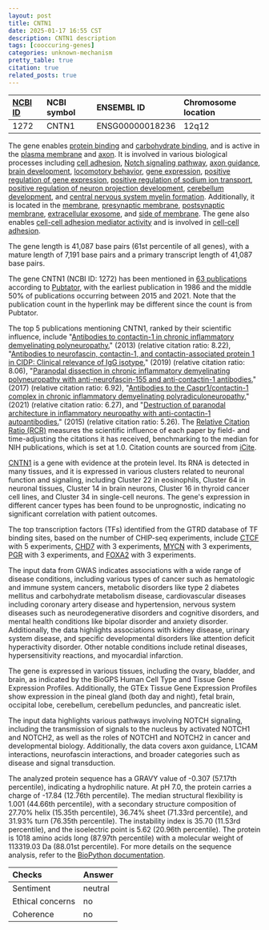 ```yaml
---
layout: post
title: CNTN1
date: 2025-01-17 16:55 CST
description: CNTN1 description
tags: [cooccuring-genes]
categories: unknown-mechanism
pretty_table: true
citation: true
related_posts: true
---
```




| [NCBI ID](https://www.ncbi.nlm.nih.gov/gene/1272) | NCBI symbol | ENSEMBL ID | Chromosome location |
| :-------- | :------- | :-------- | :------- |
| 1272  | CNTN1 | ENSG00000018236 | 12q12 |



The gene enables [protein binding](https://amigo.geneontology.org/amigo/term/GO:0005515) and [carbohydrate binding](https://amigo.geneontology.org/amigo/term/GO:0030246), and is active in the [plasma membrane](https://amigo.geneontology.org/amigo/term/GO:0005886) and [axon](https://amigo.geneontology.org/amigo/term/GO:0030424). It is involved in various biological processes including [cell adhesion](https://amigo.geneontology.org/amigo/term/GO:0007155), [Notch signaling pathway](https://amigo.geneontology.org/amigo/term/GO:0007219), [axon guidance](https://amigo.geneontology.org/amigo/term/GO:0007411), [brain development](https://amigo.geneontology.org/amigo/term/GO:0007420), [locomotory behavior](https://amigo.geneontology.org/amigo/term/GO:0007626), [gene expression](https://amigo.geneontology.org/amigo/term/GO:0010467), [positive regulation of gene expression](https://amigo.geneontology.org/amigo/term/GO:0010628), [positive regulation of sodium ion transport](https://amigo.geneontology.org/amigo/term/GO:0010765), [positive regulation of neuron projection development](https://amigo.geneontology.org/amigo/term/GO:0010976), [cerebellum development](https://amigo.geneontology.org/amigo/term/GO:0021549), and [central nervous system myelin formation](https://amigo.geneontology.org/amigo/term/GO:0032289). Additionally, it is located in the [membrane](https://amigo.geneontology.org/amigo/term/GO:0016020), [presynaptic membrane](https://amigo.geneontology.org/amigo/term/GO:0042734), [postsynaptic membrane](https://amigo.geneontology.org/amigo/term/GO:0045211), [extracellular exosome](https://amigo.geneontology.org/amigo/term/GO:0070062), and [side of membrane](https://amigo.geneontology.org/amigo/term/GO:0098552). The gene also enables [cell-cell adhesion mediator activity](https://amigo.geneontology.org/amigo/term/GO:0098632) and is involved in [cell-cell adhesion](https://amigo.geneontology.org/amigo/term/GO:0098609).


The gene length is 41,087 base pairs (61st percentile of all genes), with a mature length of 7,191 base pairs and a primary transcript length of 41,087 base pairs.


The gene CNTN1 (NCBI ID: 1272) has been mentioned in [63 publications](https://pubmed.ncbi.nlm.nih.gov/?term=%22CNTN1%22) according to [Pubtator](https://academic.oup.com/nar/article/47/W1/W587/5494727), with the earliest publication in 1986 and the middle 50% of publications occurring between 2015 and 2021. Note that the publication count in the hyperlink may be different since the count is from Pubtator.


The top 5 publications mentioning CNTN1, ranked by their scientific influence, include "[Antibodies to contactin-1 in chronic inflammatory demyelinating polyneuropathy.](https://pubmed.ncbi.nlm.nih.gov/23280477)" (2013) (relative citation ratio: 8.22), "[Antibodies to neurofascin, contactin-1, and contactin-associated protein 1 in CIDP: Clinical relevance of IgG isotype.](https://pubmed.ncbi.nlm.nih.gov/31753915)" (2019) (relative citation ratio: 8.06), "[Paranodal dissection in chronic inflammatory demyelinating polyneuropathy with anti-neurofascin-155 and anti-contactin-1 antibodies.](https://pubmed.ncbi.nlm.nih.gov/28073817)" (2017) (relative citation ratio: 6.92), "[Antibodies to the Caspr1/contactin-1 complex in chronic inflammatory demyelinating polyradiculoneuropathy.](https://pubmed.ncbi.nlm.nih.gov/33880507)" (2021) (relative citation ratio: 6.27), and "[Destruction of paranodal architecture in inflammatory neuropathy with anti-contactin-1 autoantibodies.](https://pubmed.ncbi.nlm.nih.gov/25694474)" (2015) (relative citation ratio: 5.26). The [Relative Citation Ratio (RCR)](https://journals.plos.org/plosbiology/article?id=10.1371/journal.pbio.1002541) measures the scientific influence of each paper by field- and time-adjusting the citations it has received, benchmarking to the median for NIH publications, which is set at 1.0. Citation counts are sourced from [iCite](https://icite.od.nih.gov).


[CNTN1](https://www.proteinatlas.org/ENSG00000018236-CNTN1) is a gene with evidence at the protein level. Its RNA is detected in many tissues, and it is expressed in various clusters related to neuronal function and signaling, including Cluster 22 in eosinophils, Cluster 64 in neuronal tissues, Cluster 14 in brain neurons, Cluster 16 in thyroid cancer cell lines, and Cluster 34 in single-cell neurons. The gene's expression in different cancer types has been found to be unprognostic, indicating no significant correlation with patient outcomes.


The top transcription factors (TFs) identified from the GTRD database of TF binding sites, based on the number of CHIP-seq experiments, include [CTCF](https://www.ncbi.nlm.nih.gov/gene/10664) with 5 experiments, [CHD7](https://www.ncbi.nlm.nih.gov/gene/55636) with 3 experiments, [MYCN](https://www.ncbi.nlm.nih.gov/gene/4613) with 3 experiments, [PGR](https://www.ncbi.nlm.nih.gov/gene/5241) with 3 experiments, and [FOXA2](https://www.ncbi.nlm.nih.gov/gene/3170) with 3 experiments.



The input data from GWAS indicates associations with a wide range of disease conditions, including various types of cancer such as hematologic and immune system cancers, metabolic disorders like type 2 diabetes mellitus and carbohydrate metabolism disease, cardiovascular diseases including coronary artery disease and hypertension, nervous system diseases such as neurodegenerative disorders and cognitive disorders, and mental health conditions like bipolar disorder and anxiety disorder. Additionally, the data highlights associations with kidney disease, urinary system disease, and specific developmental disorders like attention deficit hyperactivity disorder. Other notable conditions include retinal diseases, hypersensitivity reactions, and myocardial infarction.



The gene is expressed in various tissues, including the ovary, bladder, and brain, as indicated by the BioGPS Human Cell Type and Tissue Gene Expression Profiles. Additionally, the GTEx Tissue Gene Expression Profiles show expression in the pineal gland (both day and night), fetal brain, occipital lobe, cerebellum, cerebellum peduncles, and pancreatic islet.


The input data highlights various pathways involving NOTCH signaling, including the transmission of signals to the nucleus by activated NOTCH1 and NOTCH2, as well as the roles of NOTCH1 and NOTCH2 in cancer and developmental biology. Additionally, the data covers axon guidance, L1CAM interactions, neurofascin interactions, and broader categories such as disease and signal transduction.



The analyzed protein sequence has a GRAVY value of -0.307 (57.17th percentile), indicating a hydrophilic nature. At pH 7.0, the protein carries a charge of -17.84 (12.76th percentile). The median structural flexibility is 1.001 (44.66th percentile), with a secondary structure composition of 27.70% helix (15.35th percentile), 36.74% sheet (71.33rd percentile), and 31.93% turn (76.35th percentile). The instability index is 35.70 (11.53rd percentile), and the isoelectric point is 5.62 (20.96th percentile). The protein is 1018 amino acids long (87.97th percentile) with a molecular weight of 113319.03 Da (88.01st percentile). For more details on the sequence analysis, refer to the [BioPython documentation](https://biopython.org/docs/1.75/api/Bio.SeqUtils.ProtParam.html).





| Checks    | Answer |
| :-------- | :------- |
| Sentiment  | neutral   |
| Ethical concerns | no     |
| Coherence    | no    |